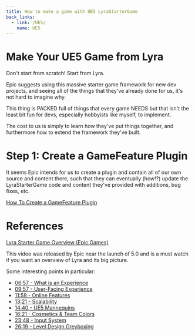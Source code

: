 ```yaml
---
title: How to make a game with UE5 LyraStarterGame
back_links:
  - link: /UE5/
    name: UE5
---
```



# Make Your UE5 Game from Lyra

Don't start from scratch!  Start from Lyra.

Epic suggests using this massive starter game framework for new dev projects, and seeing all of the things that they've already done for us, it's not hard to imagine why.

This thing is PACKED full of things that every game NEEDS but that isn't the least bit fun for devs, especially hobbyists like myself, to implement.

The cost to us is simply to learn how they've put things together, and furthermore how to extend the framework they've built.

# Step 1: Create a GameFeature Plugin

It seems Epic intends for us to create a plugin and contain all of our own source and content there, such that they can eventually (how!?) update the LyraStarterGame code and content they've provided with additions, bug fixes, etc.

[How To Create a GameFeature Plugin](./How-To-Create-a-GameFeature-Plugin)

# References

[Lyra Starter Game Overview (Epic Games)](https://www.youtube.com/watch?v=Fj1zCsYydD8)

This video was released by Epic near the launch of 5.0 and is a must watch if you want an overview of Lyra and its big picture.

Some interesting points in particular:

- [06:57 - What is an Experience](https://youtu.be/Fj1zCsYydD8?t=417)
- [09:57 - User-Facing Experience](https://youtu.be/Fj1zCsYydD8?t=597)
- [11:58 - Online Features](https://youtu.be/Fj1zCsYydD8?t=718)
- [13:21 - Scalability](https://youtu.be/Fj1zCsYydD8?t=801)
- [14:40 - UE5 Mannequins](https://youtu.be/Fj1zCsYydD8?t=880)
- [16:21 - Cosmetics & Team Colors](https://youtu.be/Fj1zCsYydD8?t=981)
- [23:48 - Input System](https://youtu.be/Fj1zCsYydD8?t=1428)
- [26:19 - Level Design Greyboxing](https://youtu.be/Fj1zCsYydD8?t=1579)
